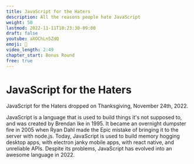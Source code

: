 ```yaml
---
title: JavaScript for the Haters
description: All the reasons people hate JavaScript
weight: 50
lastmod: 2022-11-11T10:23:30-09:00
draft: false
youtube: aXOChLn5ZdQ
emoji: 🤬
video_length: 2:49
chapter_start: Bonus Round
free: true
---
```


# JavaScript for the Haters

JavaScript for the Haters dropped on Thanksgiving, November 24th, 2022.

JavaScript is a language that is used to build things it's not supposed to, and was created by Brendan Ike in 1995. It became an overnight dumpster fire in 2005 when Ryan Dahl made the Epic mistake of bringing it to the server with node.js. Today, JavaScript is used to build memory hogging desktop apps, with electron janky mobile apps, with react native, and unreliable APIs. Despite its problems, JavaScript has evolved into an awesome language in 2022.
